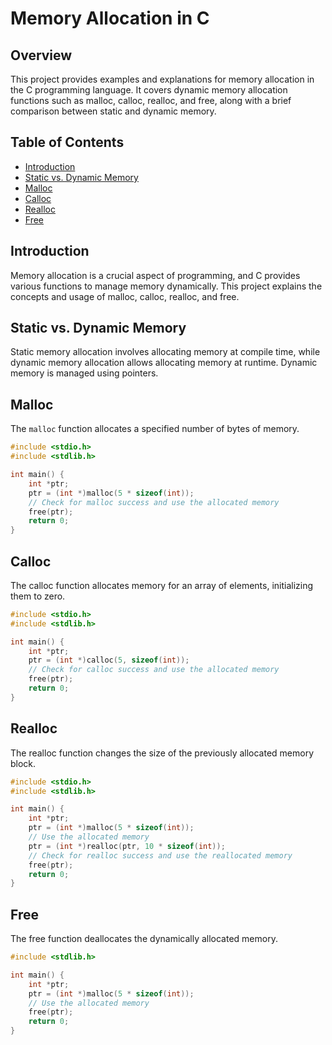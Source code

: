 # Memory Allocation in C

## Overview

This project provides examples and explanations for memory allocation in the C programming language. 
It covers dynamic memory allocation functions such as malloc, calloc, realloc, and free, along with a brief comparison between static and dynamic memory.

## Table of Contents

- [Introduction](#introduction)
- [Static vs. Dynamic Memory](#static-vs-dynamic-memory)
- [Malloc](#malloc)
- [Calloc](#calloc)
- [Realloc](#realloc)
- [Free](#free)

## Introduction

Memory allocation is a crucial aspect of programming, and C provides various functions to manage memory dynamically. This project explains the concepts and usage of malloc, calloc, realloc, and free.

## Static vs. Dynamic Memory

Static memory allocation involves allocating memory at compile time, while dynamic memory allocation allows allocating memory at runtime. 
Dynamic memory is managed using pointers.

## Malloc

The `malloc` function allocates a specified number of bytes of memory.

```c
#include <stdio.h>
#include <stdlib.h>

int main() {
    int *ptr;
    ptr = (int *)malloc(5 * sizeof(int));
    // Check for malloc success and use the allocated memory
    free(ptr);
    return 0;
}
```

## Calloc
The calloc function allocates memory for an array of elements, initializing them to zero.
```c
#include <stdio.h>
#include <stdlib.h>

int main() {
    int *ptr;
    ptr = (int *)calloc(5, sizeof(int));
    // Check for calloc success and use the allocated memory
    free(ptr);
    return 0;
}
```

## Realloc
The realloc function changes the size of the previously allocated memory block.
```c
#include <stdio.h>
#include <stdlib.h>

int main() {
    int *ptr;
    ptr = (int *)malloc(5 * sizeof(int));
    // Use the allocated memory
    ptr = (int *)realloc(ptr, 10 * sizeof(int));
    // Check for realloc success and use the reallocated memory
    free(ptr);
    return 0;
}

```

## Free
The free function deallocates the dynamically allocated memory.
```c
#include <stdlib.h>

int main() {
    int *ptr;
    ptr = (int *)malloc(5 * sizeof(int));
    // Use the allocated memory
    free(ptr);
    return 0;
}
```

